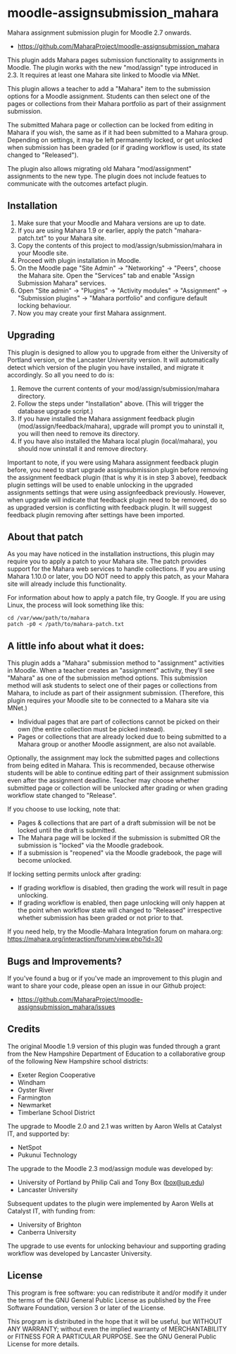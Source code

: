 moodle-assignsubmission_mahara
============================

Mahara assignment submission plugin for Moodle 2.7 onwards.
- https://github.com/MaharaProject/moodle-assignsubmission_mahara

This plugin adds Mahara pages submission functionality to assignments in
Moodle.  The plugin works with the new "mod/assign" type introduced in 2.3.
It requires at least one Mahara site linked to Moodle via MNet.

This plugin allows a teacher to add a "Mahara" item to the submission
options for a Moodle assignment. Students can then select one of the pages
or collections from their Mahara portfolio as part of their assignment
submission.

The submitted Mahara page or collection can be locked from editing in
Mahara if you wish, the same as if it had been submitted to a Mahara group.
Depending on settings, it may be left permanently locked, or get unlocked
when submission has been graded (or if grading workflow is used, its state
changed to "Released").

The plugin also allows migrating old Mahara "mod/assignment" assignments to
the new type. The plugin does not include featues to communicate with the
outcomes artefact plugin.


Installation
------------
1. Make sure that your Moodle and Mahara versions are up to date.
2. If you are using Mahara 1.9 or earlier, apply the patch "mahara-patch.txt" to your Mahara site.
3. Copy the contents of this project to mod/assign/submission/mahara in your Moodle site.
4. Proceed with plugin installation in Moodle.
5. On the Moodle page "Site Admin" -> "Networking" -> "Peers", choose the Mahara site.
      Open the "Services" tab and enable "Assign Submission Mahara" services.
6. Open "Site admin" -> "Plugins" -> "Activity modules" -> "Assignment" -> "Submission plugins" -> "Mahara portfolio" and configure default locking behaviour.
6. Now you may create your first Mahara assignment.

Upgrading
---------

This plugin is designed to allow you to upgrade from either the University
of Portland version, or the Lancaster University version. It will
automatically detect which version of the plugin you have installed, and
migrate it accordingly. So all you need to do is:

1. Remove the current contents of your mod/assign/submission/mahara directory.
2. Follow the steps under "Installation" above. (This will trigger the database upgrade script.)
3. If you have installed the Mahara assignment feedback plugin (mod/assign/feedback/mahara), upgrade will prompt you to uninstall it, you will then need to remove its directory.
4. If you have also installed the Mahara local plugin (local/mahara), you should now uninstall it and remove directory.

Important to note, if you were using Mahara assignment feedback plugin
before, you need to start upgrade assignsubmission plugin before removing
the assignment feedback plugin (that is why it is in step 3 above),
feedback plugin settings will be used to enable unlocking in the upgraded
assignments settings that were using assignfeedback previously. However,
when upgrade will indicate that feedback plugin need to be removed, do so
as upgraded version is conflicting with feedback plugin. It will suggest
feedback plugin removing after settings have been imported.

About that patch
----------------

As you may have noticed in the installation instructions, this plugin may
require you to apply a patch to your Mahara site. The patch provides
support for the Mahara web services to handle collections. If you are using
Mahara 1.10.0 or later, you DO NOT need to apply this patch, as your Mahara
site will already include this functionality.

For information about how to apply a patch file, try Google. If you are
using Linux, the process will look something like this:

```Shell
cd /var/www/path/to/mahara
patch -p0 < /path/to/mahara-patch.txt
```

A little info about what it does:
---------------------------------

This plugin adds a "Mahara" submission method to "assignment" activities in Moodle.
When a teacher creates an "assignment" activity, they'll see "Mahara" as one of the
submission method options. This submission method will ask students to select one
of their pages or collections from Mahara, to include as part of their assignment
submission. (Therefore, this plugin requires your Moodle site to be connected to a
Mahara site via MNet.)

* Individual pages that are part of collections cannot be picked on their own (the entire collection must be picked instead).
* Pages or collections that are already locked due to being submitted to a Mahara group or another Moodle assignment, are also not available.

Optionally, the assignment may lock the submitted pages and collections
from being edited in Mahara. This is recommended, because otherwise
students will be able to continue editing part of their assignment
submission even after the assignment deadline. Teacher may choose whether
submitted page or collection will be unlocked after grading or when grading
workflow state changed to "Release".

If you choose to use locking, note that:
* Pages & collections that are part of a draft submission will be not be locked until the draft is submitted.
* The Mahara page will be locked if the submission is submitted OR the submission is "locked" via the Moodle gradebook.
* If a submission is "reopened" via the Moodle gradebook, the page will become unlocked.

If locking setting permits unlock after grading:
* If grading workflow is disabled, then grading the work will result in page unlocking.
* If grading workflow is enabled, then page unlocking will only happen at the point when workflow state will changed to "Released" irrespective whether submission has been graded or not prior to that.

If you need help, try the Moodle-Mahara Integration forum on mahara.org: https://mahara.org/interaction/forum/view.php?id=30

Bugs and Improvements?
----------------------

If you've found a bug or if you've made an improvement to this plugin and want to share your code, please
open an issue in our Github project:
* https://github.com/MaharaProject/moodle-assignsubmission_mahara/issues

Credits
-------

The original Moodle 1.9 version of this plugin was funded through a grant from the New Hampshire Department of Education to a collaborative group of the following New Hampshire school districts:

 - Exeter Region Cooperative
 - Windham
 - Oyster River
 - Farmington
 - Newmarket
 - Timberlane School District

The upgrade to Moodle 2.0 and 2.1 was written by Aaron Wells at Catalyst IT, and supported by:

 - NetSpot
 - Pukunui Technology

The upgrade to the Moodle 2.3 mod/assign module was developed by:

 - University of Portland by Philip Cali and Tony Box (box@up.edu)
 - Lancaster University

Subsequent updates to the plugin were implemented by Aaron Wells at Catalyst IT, with funding from:

 - University of Brighton
 - Canberra University

The upgrade to use events for unlocking behaviour and supporting grading
workflow was developed by Lancaster University.

License
-------

This program is free software: you can redistribute it and/or modify
it under the terms of the GNU General Public License as published by
the Free Software Foundation, version 3 or later of the License.

This program is distributed in the hope that it will be useful,
but WITHOUT ANY WARRANTY; without even the implied warranty of
MERCHANTABILITY or FITNESS FOR A PARTICULAR PURPOSE.  See the
GNU General Public License for more details.
